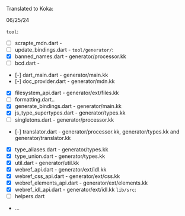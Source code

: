 Translated to Koka:

06/25/24

`tool`:
- [ ] scrapte_mdn.dart - 
- [ ] update_bindings.dart -
`tool/generator/`:
- [x] banned_names.dart - generator/processor.kk
- [ ] bcd.dart - 
- [-] dart_main.dart - generator/main.kk
- [-] doc_provider.dart - generator/mdn.kk
- [x] filesystem_api.dart - generator/ext/files.kk
- [ ] formatting.dart..
- [x] generate_bindings.dart - generator/main.kk
- [x] js_type_supertypes.dart - generator/types.kk
- [ ] singletons.dart - generator/processor.kk
- [-] translator.dart - generator/processor.kk, generator/types.kk and generator/translator.kk
- [x] type_aliases.dart - generator/types.kk
- [x] type_union.dart - generator/types.kk
- [x] util.dart - generator/util.kk
- [x] webref_api.dart - generator/ext/idl.kk
- [x] webref_css_api.dart - generator/ext/css.kk
- [x] webref_elements_api.dart - generator/ext/elements.kk
- [x] webref_idl_api.dart - generator/ext/idl.kk
`lib/src`:
- [ ] helpers.dart
- ...
